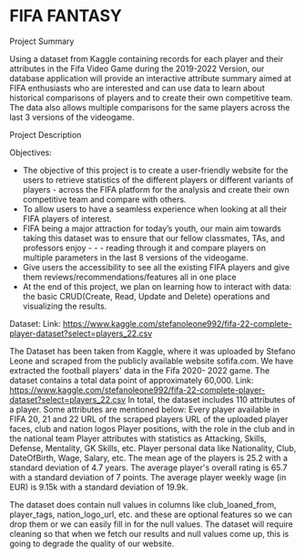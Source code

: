 # FIFA FANTASY

Project Summary 

Using a dataset from Kaggle containing records for each player and their attributes in the Fifa Video Game during the 2019-2022 Version, our database application will provide an interactive attribute summary aimed at FIFA enthusiasts who are interested and can use data to learn about historical comparisons of players and to create their own competitive team. The data also allows multiple comparisons for the same players across the last 3 versions of the videogame.
 
Project Description

Objectives:
- The objective of this project is to create a user-friendly website for the users to retrieve statistics of the different players or different variants of players - across the FIFA platform for the analysis and create their own competitive team and compare with others.
- To allow users to have a seamless experience when looking at all their FIFA players of interest.
- FIFA being a major attraction for today’s youth, our main aim towards taking this dataset was to ensure that our fellow classmates, TAs, and professors enjoy - -  - reading through it and compare players on multiple parameters in the last 8 versions of the videogame.
- Give users the accessibility to see all the existing FIFA players and give them reviews/recommendations/features all in one place
- At the end of this project, we plan on learning how to interact with data: the basic CRUD(Create, Read, Update and Delete) operations and visualizing the results.


Dataset: Link: https://www.kaggle.com/stefanoleone992/fifa-22-complete-player-dataset?select=players_22.csv

The Dataset has been taken from Kaggle, where it was uploaded by Stefano Leone and scraped from the publicly available website sofifa.com. We have extracted the football players' data in the Fifa 2020- 2022 game. The dataset contains a total data point of approximately 60,000.
Link: https://www.kaggle.com/stefanoleone992/fifa-22-complete-player-dataset?select=players_22.csv
In total, the dataset includes 110 attributes of a player. Some attributes are mentioned below: 
Every player available in FIFA 20, 21 and 22
URL of the scraped players
URL of the uploaded player faces, club and nation logos
Player positions, with the role in the club and in the national team
Player attributes with statistics as Attacking, Skills, Defense, Mentality, GK Skills, etc.
Player personal data like Nationality, Club, DateOfBirth, Wage, Salary, etc.
The mean age of the players is 25.2 with a standard deviation of 4.7 years.
The average player's overall rating is 65.7 with a standard deviation of 7 points.
The average player weekly wage (in EUR) is 9.15k with a standard deviation of 19.9k.
 
The dataset does contain null values in columns like club_loaned_from, player_tags, nation_logo_url, etc. and these are optional features so we can drop them or we can easily fill in for the null values. The dataset will require cleaning so that when we fetch our results and null values come up, this is going to degrade the quality of our website.



